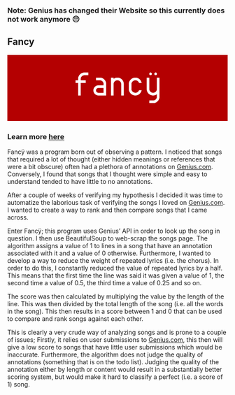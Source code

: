 ### Note: Genius has changed their Website so this currently does not work anymore 😔

## Fancy
![alt text](/fancy_header.jpg)
### Learn more [here](https://sidpremkumar.com/Fancy)

Fancÿ was a program born out of observing a pattern. I noticed that songs that required a lot of thought (either hidden meanings or references that were a bit obscure) often had a plethora of annotations on [Genius.com](https://genius.com). Conversely, I found that songs that I thought were simple and easy to understand tended to have little to no annotations. 

After a couple of weeks of verifying my hypothesis I decided it was time to automatize the laborious task of verifying the songs I loved on [Genius.com](https://genius.com). I wanted to create a way to rank and then compare songs that I came across. 

Enter Fancÿ; this program uses Genius’ API in order to look up the song in question. I then use BeautifulSoup to web-scrap the songs page. The algorithm assigns a value of 1 to lines in a song that have an annotation associated with it and a value of 0 otherwise. Furthermore, I wanted to develop a way to reduce the weight of repeated lyrics (i.e. the chorus). In order to do this, I constantly reduced the value of repeated lyrics by a half. This means that the first time the line was said it was given a value of 1, the second time a value of 0.5, the third time a value of 0.25 and so on. 

The score was then calculated by multiplying the value by the length of the line. This was then divided by the total length of the song (i.e. all the words in the song). This then results in a score between 1 and 0 that can be used to compare and rank songs against each other. 

This is clearly a very crude way of analyzing songs and is prone to a couple of issues; Firstly, it relies on user submissions to [Genius.com](https://genius.com), this then will give a low score to songs that have little user submissions which would be inaccurate. Furthermore, the algorithm does not judge the quality of annotations (something that is on the todo list). Judging the quality of the annotation either by length or content would result in a substantially better scoring system, but would make it hard to classify a perfect (i.e. a score of 1) song. 

